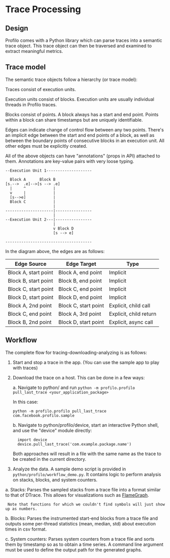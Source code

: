 # Trace Processing

## Design

Profilo comes with a Python library which can parse traces into a semantic trace object. This trace object can then be traversed and examined to extract meaningful metrics.

## Trace model

The semantic trace objects follow a hierarchy (or trace model):

Traces consist of execution units.

Execution units consist of blocks. Execution units are usually individual threads in Profilo traces.

Blocks consist of points. A block always has a start and end point. Points within a block can share timestamps but are uniquely identifiable.

Edges can indicate change of control flow between any two points. There's an implicit edge between the start and end points of a block, as well as between the boundary points of consecutive blocks in an execution unit. All other edges must be explicitly created.

All of the above objects can have "annotations" (props in API) attached to them. Annotations are key-value pairs with very loose typing.

```
--Execution Unit 1--------------------

  Block A      Block B
[s.-->  .e]-->[s --> .e]
  |     ^            |
  v     |            |
  [s-->e]            |
  Block C            |
                     |
---------------------|----------------
                     |
--Execution Unit 2---|----------------
                     |
                     v Block D
                     [s --> e]

--------------------------------------
```
In the diagram above, the edges are as follows:

|Edge Source|Edge Target|Type|
|-----------|-----------|----|
|Block A, start point|Block A, end point|Implicit|
|Block B, start point|Block B, end point|Implicit|
|Block C, start point|Block C, end point|Implicit|
|Block D, start point|Block D, end point|Implicit|
|Block A, 2nd point| Block C, start point|Explicit, child call|
|Block C, end point|Block A, 3rd point|Explicit, child return|
|Block B, 2nd point|Block D, start point|Explicit, async call|

## Workflow

The complete flow for tracing-downloading-analyzing is as follows:

1. Start and stop a trace in the app. (You can use the sample app to play with traces)

2. Download the trace on a host. This can be done in a few ways:

   a. Navigate to python/ and run
      `python -m profilo.profilo pull_last_trace <your_application_package>`

      In this case:

      `python -m profilo.profilo pull_last_trace com.facebook.profilo.sample`

   b. Navigate to python/profilo/device, start an interactive Python shell, and
      use the "device" module directly:

      ```
        import device
        device.pull_last_trace('com.example.package.name')
      ```

   Both approaches will result in a file with the same name as the trace to be created in the current directory.

3. Analyze the data. A sample demo script is provided in
   `python/profilo/workflow_demo.py`. It contains logic to perform analysis on stacks, blocks, and system counters.

  a. Stacks:
     Parses the sampled stacks from a trace file into a format similar to that of DTrace. This allows for visualizations such as [FlameGraph](https://github.com/brendangregg/FlameGraph).

     Note that functions for which we couldn't find symbols will just show up as numbers.

   b. Blocks:
     Parses the instrumented start-end blocks from a trace file and outputs some per-thread statistics (mean, median, std) about execution times in
     csv format.

   c. System counters:
     Parses system counters from a trace file and sorts them by timestamp so as to obtain a time series. A command line argument must be used to
     define the output path for the generated graphs.
